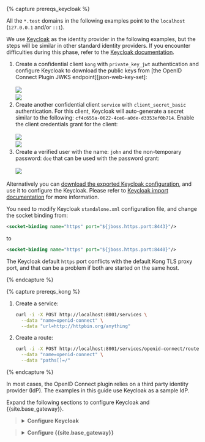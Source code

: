 {% capture prereqs_keycloak %}

All the `*.test` domains in the following examples point to the `localhost` (`127.0.0.1` and/or `::1`).

We use [Keycloak][keycloak] as the identity provider in the following examples,
but the steps will be similar in other standard identity providers. If you encounter
difficulties during this phase, refer to the [Keycloak documentation](https://www.keycloak.org/documentation).

1. Create a confidential client `kong` with `private_key_jwt` authentication and configure
   Keycloak to download the public keys from [the OpenID Connect Plugin JWKS endpoint][json-web-key-set]:
   <br><br>
   <img src="/assets/images/products/plugins/openid-connect/keycloak-client-kong-settings.png">
   <br>
   <img src="/assets/images/products/plugins/openid-connect/keycloak-client-kong-auth.png">
   <br>
2. Create another confidential client `service` with `client_secret_basic` authentication.
   For this client, Keycloak will auto-generate a secret similar to the following: `cf4c655a-0622-4ce6-a0de-d3353ef0b714`.
   Enable the client credentials grant for the client:
   <br><br>
   <img src="/assets/images/products/plugins/openid-connect/keycloak-client-service-settings.png">
   <br>
   <img src="/assets/images/products/plugins/openid-connect/keycloak-client-service-auth.png">
   <br>
3. Create a verified user with the name: `john` and the non-temporary password: `doe` that can be used with the password grant:
   <br><br>
   <img src="/assets/images/products/plugins/openid-connect/keycloak-user-john.png">

Alternatively you can [download the exported Keycloak configuration](/assets/images/products/plugins/openid-connect/keycloak.json),
and use it to configure the Keycloak. Please refer to [Keycloak import documentation](https://www.keycloak.org/docs/latest/server_admin/#_export_import)
for more information.

You need to modify Keycloak `standalone.xml` configuration file, and change the socket binding from:

```xml
<socket-binding name="https" port="${jboss.https.port:8443}"/>
```

to

```xml
<socket-binding name="https" port="${jboss.https.port:8440}"/>
```

The Keycloak default `https` port conflicts with the default Kong TLS proxy port,
and that can be a problem if both are started on the same host.

[keycloak]: http://www.keycloak.org/

{% endcapture %}

{% capture prereqs_kong %}

1. Create a service:

    ```bash
    curl -i -X POST http://localhost:8001/services \
      --data "name=openid-connect" \
      --data "url=http://httpbin.org/anything"
    ```
    
1. Create a route:

    ```bash
    curl -i -X POST http://localhost:8001/services/openid-connect/routes \
      --data "name=openid-connect" \
      --data "paths[]=/"
    ```

{% endcapture %}

In most cases, the OpenID Connect plugin relies on a third party identity provider (IdP).
The examples in this guide use Keycloak as a sample IdP. 

Expand the following sections to configure Keycloak and {{site.base_gateway}}.

<blockquote class="note no-icon"><details><summary>
    <strong>Configure Keycloak &nbsp;<i class="fas fa-arrow-right"></i> </strong>
  </summary>

<br>
{{ prereqs_keycloak | markdownify }}

</details>
</blockquote>

<blockquote class="note no-icon"><details><summary>
   <strong> Configure {{site.base_gateway}} &nbsp;<i class="fas fa-arrow-right"></i> </strong>
  </summary>

<br>
{{ prereqs_kong | markdownify }}

</details>
</blockquote>